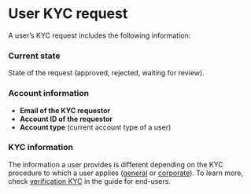 # User KYC request

A user’s KYC request includes the following information:

### Current state

State of the request \(approved, rejected, waiting for review\).

### Account information

* **Email of the KYC requestor**
* **Account ID of the requestor**
* **Account type** \(current account type of a user\)

### KYC information

The information a user provides is different depending on the KYC procedure to which a user applies \([general](../../user-guide/untitled/general-account-kyc.md) or [corporate](../../user-guide/untitled/corporate-account-kyc.md)\). To learn more, check [verification KYC](https://tokend.gitbook.io/product-guide/user-guide/untitled/overview) in the guide for end-users.

